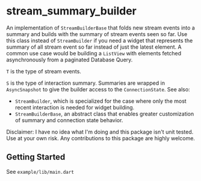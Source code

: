 # stream_summary_builder

An implementation of `StreamBuilderBase` that folds new stream events into a
summary and builds with the summary of stream events seen so far.
Use this class instead of `StreamBuilder` if you need a widget that
represents the summary of all stream event so far instead of just the latest
element. A common use case would be building a `ListView` with elements
fetched asynchronously from a paginated Database Query.

`T` is the type of stream events.

`S` is the type of interaction summary. Summaries are wrapped in `AsyncSnapshot` to give the builder access to the `ConnectionState`.
See also:
 * `StreamBuilder`, which is specialized for the case where only the most
   recent interaction is needed for widget building.
 * `StreamBuilderBase`, an abstract class that enables greater customization
   of summary and connection state behavior.

Disclaimer: I have no idea what I'm doing and this package isn't unit tested. Use at your own risk.
Any contributions to this package are highly welcome.

## Getting Started

See `example/lib/main.dart`